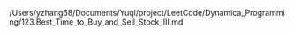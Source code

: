 /Users/yzhang68/Documents/Yuqi/project/LeetCode/Dynamica_Programming/123.Best_Time_to_Buy_and_Sell_Stock_III.md